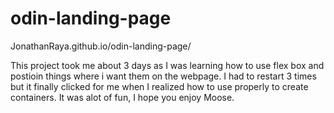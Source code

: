 # odin-landing-page
JonathanRaya.github.io/odin-landing-page/

This project took me about 3 days as I was learning how to use flex box and postioin things where i want them on the webpage.
I had to restart 3 times but it finally clicked for me when I realized how to use <divs> properly to create containers. It was alot of fun, I hope you enjoy Moose.